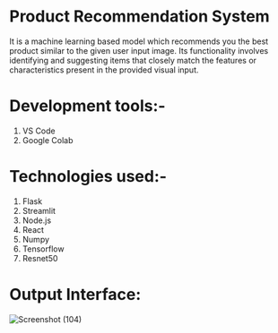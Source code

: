 # Product Recommendation System
It is a machine learning based model which recommends you the best product similar to the given user input image. Its functionality involves identifying and suggesting items that closely match the features or characteristics present in the provided visual input.

# Development tools:-
1. VS Code
2. Google Colab

# Technologies used:-
1. Flask
2. Streamlit
3. Node.js
4. React
5. Numpy
6. Tensorflow
7. Resnet50

# Output Interface:

![Screenshot (104)](https://github.com/shrinathasati/Product_recommendation_system/assets/120880974/93e46409-9a71-43a1-b0f8-79b03a25127c)
